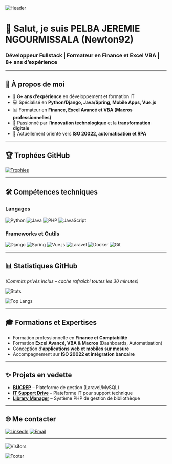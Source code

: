 ![Header](https://capsule-render.vercel.app/api?type=waving&height=200&text=PELBA%20JEREMIE%20NGOURMISSALA&fontAlign=50&fontAlignY=40&color=0:ea8c21,100:42210b&fontColor=ffffff&fontSize=30&desc=Fullstack%20Developer%20|%20Trainer%20|%208+%20Years%20Experience&descAlignY=60&descAlign=50)

# 👋 Salut, je suis **PELBA JEREMIE NGOURMISSALA** (Newton92)

### **Développeur Fullstack | Formateur en Finance et Excel VBA | 8+ ans d’expérience**

---

## 🚀 **À propos de moi**
- 🔭 **8+ ans d’expérience** en développement et formation IT  
- 💻 Spécialisé en **Python/Django, Java/Spring, Mobile Apps, Vue.js**  
- 📊 Formateur en **Finance, Excel Avancé et VBA (Macros professionnelles)**  
- 🎯 Passionné par l’**innovation technologique** et la **transformation digitale**  
- 🌱 Actuellement orienté vers **ISO 20022, automatisation et RPA**

---

## 🏆 **Trophées GitHub**
[![Trophies](https://github-profile-trophy.vercel.app/?username=Newton92&theme=onedark&margin-w=8&margin-h=8&no-frame=true)](https://github.com/ryo-ma/github-profile-trophy)

---

## 🛠️ **Compétences techniques**

### **Langages**
![Python](https://img.shields.io/badge/-Python-3776AB?style=flat-square&logo=python&logoColor=white)
![Java](https://img.shields.io/badge/-Java-007396?style=flat-square&logo=java&logoColor=white)
![PHP](https://img.shields.io/badge/-PHP-777BB4?style=flat-square&logo=php&logoColor=white)
![JavaScript](https://img.shields.io/badge/-JavaScript-F7DF1E?style=flat-square&logo=javascript&logoColor=black)

### **Frameworks et Outils**
![Django](https://img.shields.io/badge/-Django-092E20?style=flat-square&logo=django&logoColor=white)
![Spring](https://img.shields.io/badge/-Spring-6DB33F?style=flat-square&logo=spring&logoColor=white)
![Vue.js](https://img.shields.io/badge/-Vue.js-4FC08D?style=flat-square&logo=vue.js&logoColor=white)
![Laravel](https://img.shields.io/badge/-Laravel-FF2D20?style=flat-square&logo=laravel&logoColor=white)
![Docker](https://img.shields.io/badge/-Docker-2496ED?style=flat-square&logo=docker&logoColor=white)
![Git](https://img.shields.io/badge/-Git-F05032?style=flat-square&logo=git&logoColor=white)

---

## 📊 **Statistiques GitHub**
*(Commits privés inclus – cache rafraîchi toutes les 30 minutes)*

![Stats](https://github-readme-stats.vercel.app/api?username=Newton92&show_icons=true&include_all_commits=true&count_private=true&theme=radical&cache_seconds=1800)

![Top Langs](https://github-readme-stats.vercel.app/api/top-langs/?username=Newton92&layout=compact&theme=radical)

---

## 🎓 **Formations et Expertises**
- Formation professionnelle en **Finance et Comptabilité**
- Formation **Excel Avancé, VBA & Macros** (Dashboards, Automatisation)
- Conception d’**applications web et mobiles sur mesure**
- Accompagnement sur **ISO 20022 et intégration bancaire**

---

## ✨ **Projets en vedette**
- [**BUCREP**](https://github.com/Newton92/BUCREP) – Plateforme de gestion (Laravel/MySQL)  
- [**IT Support Drive**](https://github.com/Newton92/ITSupportDrive) – Plateforme IT pour support technique  
- [**Library Manager**](https://github.com/Newton92/LibraryManager) – Système PHP de gestion de bibliothèque  

---

## 🌐 **Me contacter**
[![LinkedIn](https://img.shields.io/badge/-LinkedIn-0A66C2?style=flat-square&logo=linkedin&logoColor=white)](https://www.linkedin.com/in/ngourmissala-pelba-jeremie-ab952014a/)
[![Email](https://img.shields.io/badge/-Email-D14836?style=flat-square&logo=gmail&logoColor=white)](mailto:ngssalapel@gmail.com)

---

![Visitors](https://komarev.com/ghpvc/?username=Newton92&color=brightgreen)

![Footer](https://capsule-render.vercel.app/api?type=waving&color=0:42210b,100:ea8c21&height=100&section=footer)
